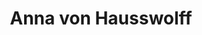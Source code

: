 ---
layout: post
category: concert
title: Anna von Hausswolff
artists: 
- Anna von Hausswolff
place: 
- Église Protestante Unie de l'Étoile
country: France
city: Paris
---